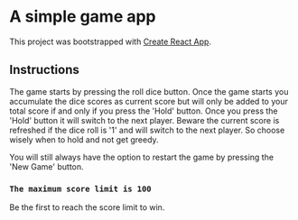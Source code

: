 # A simple game app

This project was bootstrapped with [Create React App](https://github.com/facebook/create-react-app).

## Instructions

The game starts by pressing the roll dice button.
Once the game starts you accumulate the dice scores as current score but will only be added to your total score if and only if you press the 'Hold' button.
Once you press the 'Hold' button it will switch to the next player.
Beware the current score is refreshed if the dice roll is '1' and will switch to the next player.
So choose wisely when to hold and not get greedy.

You will still always have the option to restart the game by pressing the 'New Game' button.

### `The maximum score limit is 100`

Be the first to reach the score limit to win.
